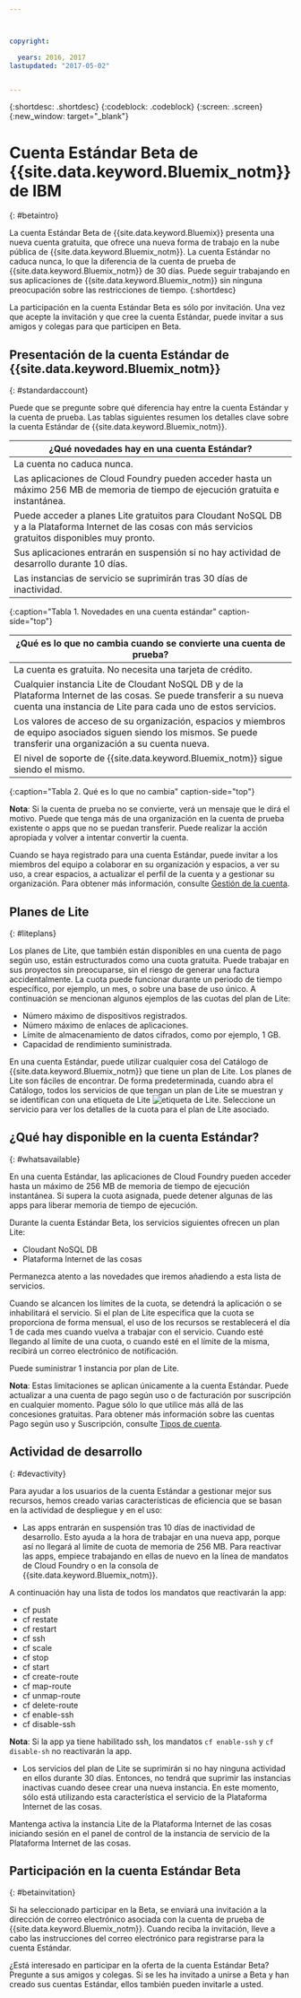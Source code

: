 ```yaml
---



copyright:

  years: 2016, 2017
lastupdated: "2017-05-02"


---
```


{:shortdesc: .shortdesc}
{:codeblock: .codeblock}
{:screen: .screen}
{:new_window: target="_blank"}

# Cuenta Estándar Beta de {{site.data.keyword.Bluemix_notm}} de IBM 
{: #betaintro}

La cuenta Estándar Beta de {{site.data.keyword.Bluemix}} presenta una nueva cuenta gratuita, que ofrece una nueva forma de trabajo en la nube pública de {{site.data.keyword.Bluemix_notm}}. La cuenta Estándar no caduca nunca, lo que la diferencia de la cuenta de prueba de {{site.data.keyword.Bluemix_notm}} de 30 días. Puede seguir trabajando en sus aplicaciones de {{site.data.keyword.Bluemix_notm}} sin ninguna preocupación sobre las restricciones de tiempo. 
{:shortdesc}

La participación en la cuenta Estándar Beta es sólo por invitación. Una vez que acepte la invitación y que cree la cuenta Estándar, puede invitar a sus amigos y colegas para que participen en Beta.  

## Presentación de la cuenta Estándar de {{site.data.keyword.Bluemix_notm}}
{: #standardaccount}

Puede que se pregunte sobre qué diferencia hay entre la cuenta Estándar y la cuenta de prueba. Las tablas siguientes resumen los detalles clave sobre la cuenta Estándar de {{site.data.keyword.Bluemix_notm}}. 

|¿Qué novedades hay en una cuenta Estándar? |    
|-----------------|
| La cuenta no caduca nunca. |
| Las aplicaciones de Cloud Foundry pueden acceder hasta un máximo 256 MB de memoria de tiempo de ejecución gratuita e instantánea. |
| Puede acceder a planes Lite gratuitos para Cloudant NoSQL DB y a la Plataforma Internet de las cosas con más servicios gratuitos disponibles muy pronto. |
| Sus aplicaciones entrarán en suspensión si no hay actividad de desarrollo durante 10 días. |
| Las instancias de servicio se suprimirán tras 30 días de inactividad. |
{:caption="Tabla 1. Novedades en una cuenta estándar" caption-side="top"}

|¿Qué es lo que no cambia cuando se convierte una cuenta de prueba? | 
|-----------------|
|La cuenta es gratuita. No necesita una tarjeta de crédito. |
|Cualquier instancia Lite de Cloudant NoSQL DB y de la Plataforma Internet de las cosas. Se puede transferir a su nueva cuenta una instancia de Lite para cada uno de estos servicios. |
|Los valores de acceso de su organización, espacios y miembros de equipo asociados siguen siendo los mismos. Se puede transferir una organización a su cuenta nueva. |
|El nivel de soporte de {{site.data.keyword.Bluemix_notm}} sigue siendo el mismo. |
{:caption="Tabla 2. Qué es lo que no cambia" caption-side="top"}

**Nota**: Si la cuenta de prueba no se convierte, verá un mensaje que le dirá el motivo. Puede que tenga más de una organización en la cuenta de prueba existente o apps que no se puedan transferir. Puede realizar la acción apropiada y volver a intentar convertir la cuenta.

Cuando se haya registrado para una cuenta Estándar, puede invitar a los miembros del equipo a colaborar en su organización y espacios, a ver su uso, a crear espacios, a actualizar el perfil de la cuenta y a gestionar su organización. Para obtener más información, consulte [Gestión de la cuenta](/docs/admin/adminpublic.html#account).

## Planes de Lite
{: #liteplans}
   
Los planes de Lite, que también están disponibles en una cuenta de pago según uso, están estructurados como una cuota gratuita. Puede trabajar en sus proyectos sin preocuparse, sin el riesgo de generar una factura accidentalmente. La cuota puede funcionar durante un periodo de tiempo específico, por ejemplo, un mes, o sobre una base de uso único. A continuación se mencionan algunos ejemplos de las cuotas del plan de Lite:

<ul>
<li>Número máximo de dispositivos registrados.</li>
<li>Número máximo de enlaces de aplicaciones.</li>
<li>Límite de almacenamiento de datos cifrados, como por ejemplo, 1 GB.</li>
<li>Capacidad de rendimiento suministrada.</li>
</ul> 

En una cuenta Estándar, puede utilizar cualquier cosa del Catálogo de {{site.data.keyword.Bluemix_notm}} que tiene un plan de Lite. Los planes de Lite son fáciles de encontrar. De forma predeterminada, cuando abra el Catálogo, todos los servicios de que tengan un plan de Lite se muestran y se identifican con una etiqueta de Lite ![etiqueta de Lite](../icons/Lite.svg). Seleccione un servicio para ver los detalles de la cuota para el plan de Lite asociado.

## ¿Qué hay disponible en la cuenta Estándar?
{: #whatsavailable}

En una cuenta Estándar, las aplicaciones de Cloud Foundry pueden acceder hasta un máximo de 256 MB de memoria de tiempo de ejecución instantánea. Si supera la cuota asignada, puede detener algunas de las apps para liberar memoria de tiempo de ejecución. 

Durante la cuenta Estándar Beta, los servicios siguientes ofrecen un plan Lite:

<ul>
<li>Cloudant NoSQL DB</li>
<li>Plataforma Internet de las cosas</li>
</ul>

Permanezca atento a las novedades que iremos añadiendo a esta lista de servicios.

Cuando se alcancen los límites de la cuota, se detendrá la aplicación o se inhabilitará el servicio. Si el plan de Lite especifica que la cuota se proporciona de forma mensual, el uso de los recursos se restablecerá el día 1 de cada mes cuando vuelva a trabajar con el servicio. Cuando esté llegando al límite de una cuota, o cuando esté en el límite de la misma, recibirá un correo electrónico de notificación. 

Puede suministrar 1 instancia por plan de Lite. 

**Nota**: Estas limitaciones se aplican únicamente a la cuenta Estándar. Puede actualizar a una cuenta de pago según uso o de facturación por suscripción en cualquier momento. Pague sólo lo que utilice más allá de las concesiones gratuitas. Para obtener más información sobre las cuentas Pago según uso y Suscripción, consulte [Tipos de cuenta](/docs/pricing/index.html#pay-accounts).

## Actividad de desarrollo
{: #devactivity}

Para ayudar a los usuarios de la cuenta Estándar a gestionar mejor sus recursos, hemos creado varias características de eficiencia que se basan en la actividad de despliegue y en el uso:

 * Las apps entrarán en suspensión tras 10 días de inactividad de desarrollo. Esto ayuda a la hora de trabajar en una nueva app, porque así no llegará al límite de cuota de memoria de 256 MB. Para reactivar las apps, empiece trabajando en ellas de nuevo en la línea de mandatos de Cloud Foundry o en la consola de {{site.data.keyword.Bluemix_notm}}. 
 
 A continuación hay una lista de todos los mandatos que reactivarán la app:
  * cf push
  * cf restate
  * cf restart
  * cf ssh
  * cf scale
  * cf stop
  * cf start
  * cf create-route
  * cf map-route
  * cf unmap-route
  * cf delete-route
  * cf enable-ssh
  * cf disable-ssh

 **Nota**: Si la app ya tiene habilitado ssh, los mandatos `cf enable-ssh` y `cf disable-sh` no reactivarán la app. 

 * Los servicios del plan de Lite se suprimirán si no hay ninguna actividad en ellos durante 30 días. Entonces, no tendrá que suprimir las instancias inactivas cuando desee crear una nueva instancia. En este momento, sólo está utilizando esta característica el servicio de la Plataforma Internet de las cosas. 
 
 Mantenga activa la instancia Lite de la Plataforma Internet de las cosas iniciando sesión en el panel de control de la instancia de servicio de la Plataforma Internet de las cosas.
 
## Participación en la cuenta Estándar Beta
{: #betainvitation}

Si ha seleccionado participar en la Beta, se enviará una invitación a la dirección de correo electrónico asociada con la cuenta de prueba de {{site.data.keyword.Bluemix_notm}}. Cuando reciba la invitación, lleve a cabo las instrucciones del correo electrónico para registrarse para la cuenta Estándar. 

¿Está interesado en participar en la oferta de la cuenta Estándar Beta? Pregunte a sus amigos y colegas. Si se les ha invitado a unirse a Beta y han creado sus cuentas Estándar, ellos también pueden invitarle a usted. 
